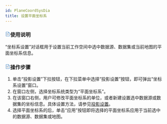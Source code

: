 ```yaml
---
id: PlaneCoordSysDia
title: 设置平面坐标系  
---  
```

### ![](../../img/read.gif)使用说明

“坐标系设置”对话框用于设置当前工作空间中选中数据源、数据集或当前地图的平面坐标系信息。

### ![](../../img/read.gif)操作步骤

  1. 单击“投影设置”下拉按钮，在下拉菜单中选择“投影设置”按钮，即可弹出“坐标系设置”窗口。
  2. 在窗口左侧，选择坐标系统类型为“平面坐标系”。  
  3. 在该窗口右侧，用户可修改平面坐标系的单位，或者新建设置选中数据源或数据集的坐标信息。具体设置方法，请参见[投影设置](PrjCoordSysSettingWin.htm)。 
  4. 选择平面坐标系的后，单击“应用”按钮即将选择的平面坐标系应用于当前选中的数据源、数据集或地图。

